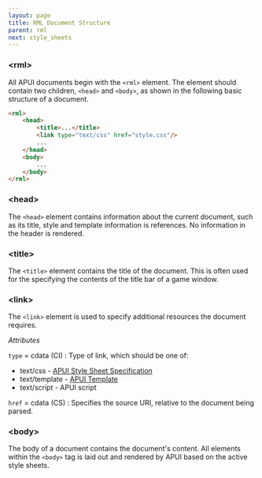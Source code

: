 ```yaml
---
layout: page
title: RML Document Structure
parent: rml
next: style_sheets
---
```


### \<rml\>

All APUI documents begin with the `<rml>` element. The element should contain two children, `<head>` and `<body>`, as shown in the following basic structure of a document.

```html
<rml>
	<head>
		<title>...</title>
		<link type="text/css" href="style.css"/>
		...
	</head>
	<body>
		...
	</body>
</rml>
```

### \<head\>

The `<head>` element contains information about the current document, such as its title, style and template information is references. No information in the header is rendered.

### \<title\>

The `<title>` element contains the title of the document. This is often used for the specifying the contents of the title bar of a game window.

### \<link\>

The `<link>` element is used to specify additional resources the document requires.

_Attributes_

`type` = cdata (CI)
: Type of link, which should be one of:
* text/css - [APUI Style Sheet Specification](../css.html)
* text/template - [APUI Template](templates.html)
* text/script - APUI script

`href` = cdata (CS)
: Specifies the source URI, relative to the document being parsed.

### \<body\>

The body of a document contains the document's content. All elements within the `<body>` tag is laid out and rendered by APUI based on the active style sheets. 